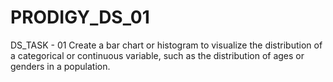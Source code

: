 # PRODIGY_DS_01
DS_TASK - 01
Create a bar chart or histogram to visualize the distribution of a categorical or continuous variable, such as the distribution of ages or genders in a population.

